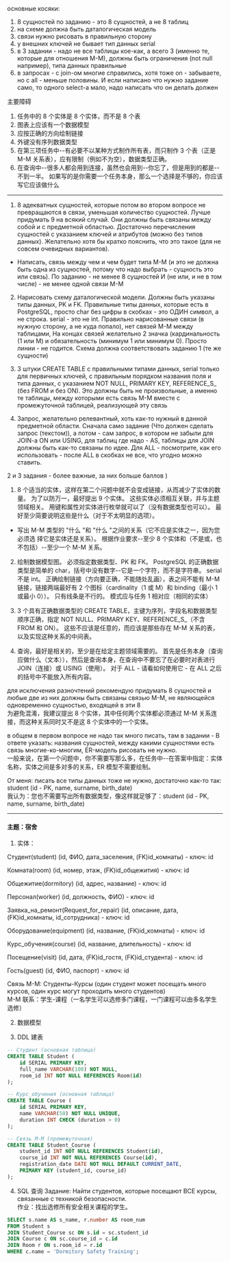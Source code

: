 основные косяки:
1) 8 сущностей по заданию - это 8 сущностей, а не 8 таблиц
2) на схеме должна быть даталогическая модель
3) связи нужно рисовать в правильную сторону
4) у внешних ключей не бывает тип данных serial
5) в 3 задании - надо не все таблицы кое-как, а всего 3 (именно те, которые для отношения М-М), должны быть ограничения (not null например), типа данных правильные
6) в запросах - с join-ом многие справились, хотя тоже on - забываете, но с all - меньше половины. И если написано что нужно задание само, то одного select-а мало, надо написать что он делать должен

主要障碍
1) 任务中的 8 个实体是 8 个实体，而不是 8 个表
2) 图表上应该有一个数据模型
3) 应按正确的方向绘制链接
4) 外键没有序列数据类型
5) 在第三项任务中--有必要不以某种方式制作所有表，而只制作 3 个表（正是 M-M 关系表），应有限制（例如不为空），数据类型正确。
6) 在查询中--很多人都会用到连接，虽然也会用到--你忘了，但是用到的都是--不到一半。 如果写的是你需要一个任务本身，那么一个选择是不够的，你应该写它应该做什么


-----------------------------


1) 8 адекватных сущностей, которые потом во втором вопросе не превращаются в связи, уменьшая количество сущностей. Лучше придумать 9 на всякий случай. Они должны быть связаны между собой и с предметной областью. Достаточно перечисления сущностей с указанием ключей и атрибутов (можно без типов данных). Желательно хотя бы кратко пояснить, что это такое (для не совсем очевидных вариантов).
+ Написать, связь между чем и чем будет типа М-М (и это не должна быть одна из сущностей, потому что надо выбрать - сущность это или связь). По заданию - не менее 8 сущностей И (не или, и не в том числе) - не менее одной связи М-М

2) Нарисовать схему даталогической модели. Должны быть указаны типы данных, PK и FK. Правильные типы данных, которые есть в PostgreSQL, просто char без цифры в скобках - это ОДИН символ, а не строка. serial - это не int. 
Правильно нарисованные связи (в нужную сторону, а не куда попало), нет связей М-М между таблицами, На концах связей желательно 2 значка (кардинальность (1 или М) и обязательность (минимум 1 или минимум 0).  Просто линии - не годится. Схема должна соответствовать заданию 1 (те же сущности)

3) 3 штуки CREATE TABLE с правильными типами данных, serial только для первичных ключей, с правильным порядком названия поля и типа данных, с указанием NOT NULL, PRIMARY KEY, REFERENCE_S_ (без FROM и без ON). Это должны быть не произвольные, а именно те таблицы, между которыми есть связь М-М вместе с промежуточной таблицей, реализующей эту связь

4) Запрос, желательно релевантный, хоть как-то нужный в данной предметной области. Сначала само задание (Что должен сделать запрос (текстом)), а потом - сам запрос, в котором не забыли для JOIN-a ON или USING, для таблиц где надо - AS, таблицы для JOIN должны быть как-то связаны по идее. Для ALL - посмотрите, как его использовать - после ALL в скобках не все, что угодно можно ставить. 

2 и 3 задания - более важные, за них больше баллов )  

1) 8 个适当的实体，这样在第二个问题中就不会变成链接，从而减少了实体的数量。 为了以防万一，最好提出 9 个实体。 这些实体必须相互关联，并与主题领域相关。 用键和属性对实体进行枚举就可以了（没有数据类型也可以）。 最好至少简要说明这些是什么（对于不太明显的选项）。
+ 写出 M-M 类型的 "什么 "和 "什么 "之间的关系（它不应是实体之一，因为您必须选 择它是实体还是关系）。 根据作业要求--至少 8 个实体和（不是或，也不包括）--至少一个 M-M 关系。

2) 绘制数据模型图。 必须指定数据类型、PK 和 FK。 PostgreSQL 的正确数据类型是简单的 char，括号中没有数字--它是一个字符，而不是字符串。 serial 不是 int。
正确绘制链接（方向要正确，不能随处乱画），表之间不能有 M-M 链接，链接两端最好有 2 个图标（cardinality（1 或 M）和 binding（最小 1 或最小 0））。  只有线条是不行的。 模式应与任务 1 相对应（相同的实体）

3) 3 个具有正确数据类型的 CREATE TABLE，主键为序列，字段名和数据类型顺序正确，指定 NOT NULL、PRIMARY KEY、REFERENCE_S_（不含 FROM 和 ON）。 这些不应该是任意的，而应该是那些存在 M-M 关系的表，以及实现这种关系的中间表。

4) 查询，最好是相关的，至少是在给定主题领域需要的。 首先是任务本身（查询应做什么（文本）），然后是查询本身，在查询中不要忘了在必要时对表进行 JOIN（连接）或 USING（使用）。 对于 ALL - 请看如何使用它 - 在 ALL 之后的括号中不能放入所有内容。

для исключения разночтений рекомендую придумать 8 сущностей и любые две из них должны быть связаны связью М-М, не являющейся одновременно сущностью, входящей в эти 8  
为避免混淆，我建议提出 8 个实体，其中任何两个实体都必须通过 M-M 关系连接，而这种关系同时又不是这 8 个实体中的一个实体。  

в общем в первом вопросе не надо так много писать, там в задании - В ответе указать: названия сущностей, между какими сущностями есть связь многие-ко-многим, ER-модель рисовать не нужно.  
一般来说，在第一个问题中，你不需要写那么多，在任务中--在答案中指定：实体名称，实体之间是多对多的关系，ER 模型不需要绘制。  

От меня: писать все типы данных тоже не нужно, достаточно как-то так: student (id - PK, name, surname, birth_date)  
我认为：您也不需要写出所有数据类型，像这样就足够了：student (id - PK, name, surname, birth_date)

-----------------------------------------

#### 主题：宿舍  
1. 实体：

Студент(student) (id, ФИО, дата_заселения, (FK)id_комнаты) - ключ: id

Комната(room) (id, номер, этаж, (FK)id_общежития) - ключ: id

Общежитие(dormitory) (id, адрес, название) - ключ: id

Персонал(worker) (id, должность, ФИО) - ключ: id

Заявка_на_ремонт(Request_for_repair) (id, описание, дата, (FK)id_комнаты, id_сотрудника) - ключ: id

Оборудование(equipment) (id, название, (FK)id_комнаты) - ключ: id

Курс_обучения(course) (id, название, длительность) - ключ: id

Посещение(visit) (id, дата, (FK)id_гостя, (FK)id_студента) - ключ: id

Гость(guest) (id, ФИО, паспорт) - ключ: id

Связь M-M: Студенты-Курсы (один студент может посещать много курсов, один курс могут проходить много студентов)  
M-M 联系：学生-课程（一名学生可以选修多门课程，一门课程可以由多名学生选修）

2. 数据模型



3. DDL 建表
```sql
-- Студент (основная таблица)
CREATE TABLE Student (
    id SERIAL PRIMARY KEY,
    full_name VARCHAR(100) NOT NULL,
    room_id INT NOT NULL REFERENCES Room(id)
);

-- Курс_обучения (основная таблица)
CREATE TABLE Course (
    id SERIAL PRIMARY KEY,
    name VARCHAR(50) NOT NULL UNIQUE,
    duration INT CHECK (duration > 0)
);

-- Связь M-M (промежуточная)
CREATE TABLE Student_Course (
    student_id INT NOT NULL REFERENCES Student(id),
    course_id INT NOT NULL REFERENCES Course(id),
    registration_date DATE NOT NULL DEFAULT CURRENT_DATE,
    PRIMARY KEY (student_id, course_id)
);
```

4. SQL 查询 
Задание: Найти студентов, которые посещают ВСЕ курсы, связанные с техникой безопасности.  
作业：找出选修所有安全相关课程的学生。
```sql
SELECT s.name AS s_name, r.number AS room_num
FROM Student s
JOIN Student_Course sc ON s.id = sc.student_id
JOIN Course c ON sc.course_id = c.id
JOIN Room r ON s.room_id = r.id
WHERE c.name = 'Dormitory Safety Training';
```